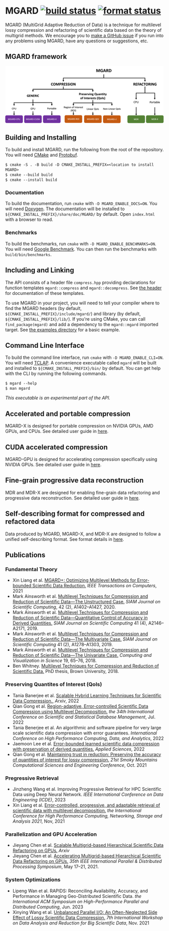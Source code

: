# MGARD [![build status][push workflow badge]][push workflow] [![format status][format workflow badge]][format workflow]

MGARD (MultiGrid Adaptive Reduction of Data) is a technique for multilevel lossy compression and refactoring of scientific data based on the theory of multigrid methods.
We encourage you to [make a GitHub issue][issue form] if you run into any problems using MGARD, have any questions or suggestions, etc.

[push workflow]: https://github.com/CODARcode/MGARD/actions/workflows/build.yml
[push workflow badge]: https://github.com/CODARcode/MGARD/actions/workflows/build.yml/badge.svg
[format workflow]: https://github.com/CODARcode/MGARD/actions/workflows/format.yml
[format workflow badge]: https://github.com/CODARcode/MGARD/actions/workflows/format.yml/badge.svg
[issue form]: https://github.com/CODARcode/MGARD/issues/new/choose

## MGARD framework

[<img src="./doc/images/MGARD-family.png" width="800" />](MGARD-X)

## Building and Installing

To build and install MGARD, run the following from the root of the repository.
You will need [CMake][cmake] and [Protobuf][protobuf].

```console
$ cmake -S . -B build -D CMAKE_INSTALL_PREFIX=<location to install MGARD>
$ cmake --build build
$ cmake --install build
```

[cmake]: https://cmake.org/
[protobuf]: https://opensource.google/projects/protobuf

### Documentation

To build the documentation, run `cmake` with `-D MGARD_ENABLE_DOCS=ON`.
You will need [Doxygen][doxygen].
The documentation will be installed to `${CMAKE_INSTALL_PREFIX}/share/doc/MGARD/` by default.
Open `index.html` with a browser to read.

[doxygen]: https://www.doxygen.nl/

### Benchmarks

To build the benchmarks, run `cmake` with `-D MGARD_ENABLE_BENCHMARKS=ON`.
You will need [Google Benchmark][benchmark].
You can then run the benchmarks with `build/bin/benchmarks`.

[benchmark]: https://github.com/google/benchmark

## Including and Linking

The API consists of a header file `compress.hpp` providing declarations for function templates `mgard::compress` and `mgard::decompress`.
See [the header][api] for documentation of these templates.

To use MGARD in your project, you will need to tell your compiler where to find the MGARD headers (by default, `${CMAKE_INSTALL_PREFIX}/include/mgard/`) and library (by default, `${CMAKE_INSTALL_PREFIX}/lib/`).
If you're using CMake, you can call `find_package(mgard)` and add a dependency to the `mgard::mgard` imported target.
See [the examples directory][examples] for a basic example.

[api]: include/compress.hpp
[examples]: examples/README.md

## Command Line Interface

To build the command line interface, run `cmake` with `-D MGARD_ENABLE_CLI=ON`.
You will need [TCLAP][tclap].
A convenience executable called `mgard` will be built and installed to `${CMAKE_INSTALL_PREFIX}/bin/` by default.
You can get help with the CLI by running the following commands.

```console
$ mgard --help
$ man mgard
```

*This executable is an experimental part of the API.*

[tclap]: http://tclap.sourceforge.net/

## Accelerated and portable compression
MGARD-X is designed for portable compression on NVIDIA GPUs, AMD GPUs, and CPUs. See detailed user guide in [here][mgard_x instructions].

[mgard_x instructions]: doc/MGARD-X.md

## CUDA accelerated compression
MGARD-GPU is designed for accelerating compression specifically using NVIDIA GPUs. See detailed user guide in [here][gpu instructions].

[gpu instructions]: doc/MGARD-GPU.md

## Fine-grain progressive data reconstruction
MDR and MDR-X are designed for enabling fine-grain data refactoring and progressive data reconstruction. See detailed user guide in [here][mdr_x instructions].

[mdr_x instructions]: doc/MDR-X.md

## Self-describing format for compressed and refactored data
Data produced by MGARD, MGARD-X, and MDR-X are designed to follow a unified self-describing format. See format details in [here][mgard format].

[mgard format]: doc/MGARD-format.md

## Publications

### Fundamental Theory
* Xin Liang et al. [MGARD+: Optimizing Multilevel Methods for Error-bounded Scientific Data Reduction.][mgard+] *IEEE Transactions on Computers*, 2021
* Mark Ainsworth et al. [Multilevel Techniques for Compression and Reduction of Scientific Data—The Unstructured Case.][unstructured] *SIAM Journal on Scientific Computing*, 42 (2), A1402–A1427, 2020.
* Mark Ainsworth et al. [Multilevel Techniques for Compression and Reduction of Scientific Data—Quantitative Control of Accuracy in Derived Quantities.][quantities] *SIAM Journal on Scientific Computing* 41 (4), A2146–A2171, 2019.
* Mark Ainsworth et al. [Multilevel Techniques for Compression and Reduction of Scientific Data—The Multivariate Case.][multivariate] *SIAM Journal on Scientific Computing* 41 (2), A1278–A1303, 2019.
* Mark Ainsworth et al. [Multilevel Techniques for Compression and Reduction of Scientific Data—The Univariate Case.][univariate] *Computing and Visualization in Science* 19, 65–76, 2018.
* Ben Whitney. [Multilevel Techniques for Compression and Reduction of Scientific Data.][thesis] PhD thesis, Brown University, 2018.

### Preserving Quantites of Interest (QoIs)
* Tania Banerjee et al. [Scalable Hybrid Learning Techniques for Scientific Data Compression.][pp3], *Arxiv*, 2022
* Qian Gong et al. [Region-adaptive, Error-controlled Scientific Data Compression using Multilevel Decomposition.][roi2] *the 34th International Conference on Scientific and Statistical Database Management*, Jul. 2022
* Tania Benerjee et al. An algorithmic and software pipeline for very large scale scientific data compression with error guarantees. *International Conference on High Performance Computing, Data, and Analytics*, 2022
* Jaemoon Lee et al. [Error-bounded learned scientific data compression with preservation of derived quantities.][pp] *Applied Sciences*, 2022
* Qian Gong et al. [Maintaining trust in reduction: Preserving the accuracy of quantities of interest for lossy compression.][roi] *21st Smoky Mountains Computational Sciences and Engineering Conference*, Oct. 2021

### Pregressive Retrieval
* Jinzheng Wang et al. Improving Progressive Retrieval for HPC Scientific Data using Deep Neural Network. *IEEE International Conference on Data Engineering (ICDE)*, 2023 
* Xin Liang et al. [Error-controlled, progressive, and adaptable retrieval of scientific data with multilevel decomposition.][mdr] *the International Conference for High Performance Computing, Networking, Storage and Analysis 2021*, Nov, 2021


### Parallelization and GPU Acceleration
* Jieyang Chen et al. [Scalable Multigrid-based Hierarchical Scientific Data Refactoring on GPUs.][gpu2] *Arxiv*
* Jieyang Chen et al. [Accelerating Multigrid-based Hierarchical Scientific Data Refactoring on GPUs.][gpu] *35th IEEE International Parallel & Distributed Processing Symposium*, May 17–21, 2021.

### System Optimizations
* Lipeng Wan et al. RAPIDS: Reconciling Availability, Accuracy, and Performance in Managing Geo-Distributed Scientific Data. *the International ACM Symposium on High-Performance Parallel and Distributed Computing*, Jun. 2023
* Xinying Wang et al. [Unbalanced Parallel I/O: An Often-Neglected Side Effect of Lossy Scientific Data Compression.][unbalanced-io] *7th International Workshop on Data Analysis and Reduction for Big Scientific Data*, Nov. 2021

[thesis]: https://doi.org/10.26300/ya1v-hn97
[univariate]: https://doi.org/10.1007/s00791-018-00303-9
[multivariate]: https://doi.org/10.1137/18M1166651
[quantities]: https://doi.org/10.1137/18M1208885
[unstructured]: https://doi.org/10.1137/19M1267878
[gpu]: https://ieeexplore.ieee.org/abstract/document/9460526/
[gpu2]: https://arxiv.org/abs/2105.12764
[mgard+]: https://ieeexplore.ieee.org/abstract/document/9479913/
[unbalanced-io]: https://ieeexplore.ieee.org/abstract/document/9652573/
[mdr]: https://dl.acm.org/doi/abs/10.1145/3458817.3476179
[roi]: https://link.springer.com/chapter/10.1007/978-3-030-96498-6_2
[roi2]: https://dl.acm.org/doi/abs/10.1145/3538712.3538717
[pp]: https://www.mdpi.com/1709018 
[pp3]: https://arxiv.org/abs/2212.10733





